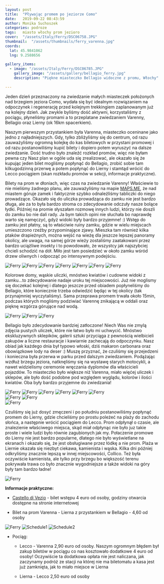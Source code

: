 ```yaml
---
layout: post
title:  "Pływając promem po jeziorze Como"
date:   2019-09-22 08:43:59
author: Monika Suchoszek
categories: podroze
tags:	miasto włochy prom jezioro
cover:  "/assets/Italy/Ferry/DSC06758.JPG"
thumbnail:  "/assets/thumbnails/ferry_varenna.jpg"
coords:
  lat: 45.9841062
  lng: 9.2588656
  
gallery_items:
  - image: "/assets/Italy/Ferry/DSC06785.JPG"
    gallery_image: "/assets/gallery/bellagio_ferry.jpg"
    description: "Piękne miasteczko Bellagio widoczne z promu, Włochy"
      
---
```

Jeden dzień przeznaczony na zwiedzanie małych miasteczek położonych nad brzegiem jeziora Como, wydała się być idealnym rozwiązaniem
na odpoczynek i regenerację przed kolejnym trekkingiem zaplanowanym już na kolejny dzień. Jak zwykle byliśmy dość aktywni, korzystaliśmy z pociągu, 
płyneliśmy promami a to przeplatane zwiedzaniem Varenny, Bellagio oraz Lierny (ok 16km spacerkiem).

Naszym pierwszym przystankiem była Varenna, miasteczko oceninane jako jedno z najładniejszych. Gdy, tylko zbliżyliśmy się do centrum, od razu zauważyliśmy ogromną kolejkę
do kas biletowych w przystani promowej i od razu postanowiliśmy kupić bilety i dopiero potem wyruszyć na dalsze zwiedzanie. Dość trudno było znaleźć rozkład promów, więc
nie byłam pewna czy Nasz plan w ogóle uda się zrealizować, ale okazało się że kupując jeden bilet mogliśmy popłynąć do Bellagio, zrobić sobie tam kilkugodzinną przerwę
a potem popłynąć do Lierny i stamtąd wrócić do Lecco pociągiem (skan rozkładu promów w sekcji, informacje praktyczne).

Bilety na prom w dłoniach, więc czas na zwiedzanie Varenny! Właściewie to nie mieliśmy żadnego planu, ale zauważyliśmy na mapie [MAPS.ME](https://maps.me/), że nad miastem góruje zamek i faktycznie szybko
odnaleźliśmy tabliczki do niego prowadzące. Okazało się do uliczka prowadząca do zamku nie jest bardzo długa, ale za to była bardzo stroma co zdecydowanie odczuły
nasze bolące łydki. Później na promie słyszałam rozmowę innych ludzi, którzy nie doszli do zamku bo nie dali rady. Ja bym takich opini nie słuchała bo naprawdę warto się
namęczyć, gdyż widoki były bardzo przyjemne! :) Wstęp do zamku jest płatny, są to właściwie ruiny zamku, gdzie w wielu miejscach umieszczono rzeźby przypominające zjawy.
Mieszka tam również kilka ptaków drapieżnych, można wejść na wieżę dla jeszcze lepszej panoramy okolicy, ale uwaga, na samej górze wieży zostaliśmy zaatakowani przez
bardzo uciążliwe insekty i to powodowało, że wszystcy jak najszybciej chcieli schodzić na dół. Miło jest tam posiedzieć w około zamku wśród drzew oliwnych i odpocząć po
intensywnym podejściu.

<img src="/assets/Italy/Ferry/DSC06732.JPG" alt="Ferry" />

<img src="/assets/Italy/Ferry/DSC06738.JPG" alt="Ferry" />

<img src="/assets/Italy/Ferry/DSC06756.JPG" alt="Ferry" />

<img src="/assets/Italy/Ferry/DSC06758.JPG" alt="Ferry" />

<img src="/assets/Italy/Ferry/DSC06764.JPG" alt="Ferry" />

<img src="/assets/Italy/Ferry/DSC06769.JPG" alt="Ferry" />

<img src="/assets/Italy/Ferry/DSC06772.JPG" alt="Ferry" />

Kolorowe domy, wąskie uliczki, mnóstwo kwiatów i cudowne widoki z zamku...to zdecydowanie nadaje uroku tej miejscowości. Już nie moglismy się doczekać kolejnej i dlatego
jeszcze przed obiadem popłyneliśmy do Bellagio, które koniecznie trzeba odwiedzić będąc w tej okolicy (tak przynajmniej wyczytaliśmy). Sama przeprawa promem trwała około 15min,
podczas których mogliśmy podziwiać Varennę znikającą w oddali oraz pięknę wzgórza górujące nad wodą.

<img src="/assets/Italy/Ferry/DSC06804.JPG" alt="Ferry" />

<img src="/assets/Italy/Ferry/DSC06807.JPG" alt="Ferry" />

<img src="/assets/Italy/Ferry/DSC06814.JPG" alt="Ferry" />

Bellagio było zdecydowanie bardziej zatłoczone! Niech Was nie zmylą zdjęcia pustych uliczek, które nie łatwo było mi uchwycić. Mnóstwo ekskluzywnych sklepików, galerii sztuki przyciąga z pewnością wielbicieli zakupów a liczne restauracje i kawiarnie zachecają
do odpoczynku. Nasz obiad jak każdego dnia był typowo włoski, dziś makaron carbonara oraz obowiązkowe lody na deser :) Muszę przyznać, że czuliśmy się przejedzeni i 
konieczna była przerwa w parku przed dalszym zwiedzaniem. Podążając wzdłuż brzegu jeziora, natknęliśmy się na wystawę starych motocykli, a nawet widzielismy ceremonie wręczania
dyplomów dla właścicieli pojazdów. To miasteczko było większe niż Varenna, miało więćej uliczek i sklepów, ale było dość podobne pod względem wyglądu, kolorów i ilości kwiatów.
Oba były bardzo przyjemne do zwiedzania!

<img src="/assets/Italy/Ferry/DSC06785.JPG" alt="Ferry" />

<img src="/assets/Italy/Ferry/DSC06797.JPG" alt="Ferry" />

<img src="/assets/Italy/Ferry/DSC06799.JPG" alt="Ferry" />

<img src="/assets/Italy/Ferry/DSC06817.JPG" alt="Ferry" />

<img src="/assets/Italy/Ferry/DSC06820.JPG" alt="Ferry" />

<img src="/assets/Italy/Ferry/DSC06782.JPG" alt="Ferry" />

<div class="row">
  <img src="/assets/Italy/Ferry/DSC06818.JPG" class="column-50" alt="Ferry" />
  <img src="/assets/Italy/Ferry/DSC06821.JPG" class="column-50" alt="Ferry" />
</div>

<img src="/assets/Italy/Ferry/DSC06823.JPG" alt="Ferry" />

Czuliśmy się już dosyć zmęczeni i po południu postanowiliśmy popłynąć promem do Lierny, gdzie chcieliśmy po prostu poleżeć na plaży do zachodu słońca, a następnie wrócić pociągiem
do Lecco. Prom odpłynął o czasie, ale znalezienie właściwego miejsca, skąd miał odpłynąc nie było juz takie proste i wiele ludzi było równie zagubionych jak my. Połaczenie promowe do Lierny
nie jest bardzo popularne, dlatego nie było wyświetlane na ekranach i okazało się, że jest obsługiwane przez łódkę a nie prom. Plaża w Liernie okazała się niezbyt ciekawa, kamienista
i wąska. Kilka dni później odkryliśmy znacznie lepszą w innej miejscowości, Collico. Też była oczywiście kamienista, ale tylko przy brzegu bo większość terenu pokrywała trawa co 
było znacznie wygodniejsze a także widoki na góry były tam bardzo ładne!

<img src="/assets/Italy/Ferry/DSC06825.JPG" alt="Ferry" />


__Informacje praktyczne:__

  * [Castello di Vezio](http://www.castellodivezio.it/EN/home-en.html)  - bilet wstępu 4 euro od osoby, godziny otwarcia dostępne na stronie internetowej 

  * Bilet na prom Varenna - Lierna z przystankiem w Bellagio - 4,60 od osoby

<img src="/assets/Italy/Ferry/DSC06776.JPG" alt="Ferry" />


<img src="/assets/Italy/Ferry/IMG_20200112_schedule1.jpg" alt="Schedule1" />


<img src="/assets/Italy/Ferry/IMG_20200112_schedule2.jpg" alt="Schedule2" />

  * Pociąg:

    * Lecco - Varenna 2,90 euro od osoby. Naszym ogromnym błędem był zakup biletów w pociągu co nas kosztowało dodatkowe 4 euro od osoby!
      Oczywiście ta dodatkowa opłata nie jest naliczana, jak zaczynamy podróż ze stacji na której nie ma biletomatu a kasa jest już zamknięta, jak to miało miejsce w Lierna  
	  
    * Lierna - Lecco 2,50 euro od osoby





